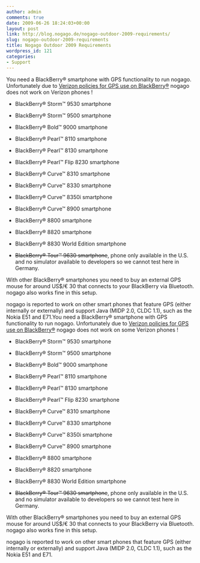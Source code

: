 ```yaml
---
author: admin
comments: true
date: 2009-06-26 18:24:03+00:00
layout: post
link: http://blog.nogago.de/nogago-outdoor-2009-requirements/
slug: nogago-outdoor-2009-requirements
title: Nogago Outdoor 2009 Requirements
wordpress_id: 121
categories:
- Support
---
```


You need a BlackBerry® smartphone with GPS functionality to run nogago.
Unfortunately due to [Verizon policies for GPS use on BlackBerry®](http://forums.crackberry.com/f61/gps-verizon-8830-update-1279/index90.html) nogago does not work on Verizon phones !



	
  * BlackBerry® Storm™ 9530 smartphone

	
  * BlackBerry® Storm™ 9500 smartphone

	
  * BlackBerry® Bold™ 9000 smartphone

	
  * BlackBerry® Pearl™ 8110 smartphone

	
  * BlackBerry® Pearl™ 8130 smartphone

	
  * BlackBerry® Pearl™ Flip 8230 smartphone

	
  * BlackBerry® Curve™ 8310 smartphone

	
  * BlackBerry® Curve™ 8330 smartphone

	
  * BlackBerry® Curve™ 8350i smartphone

	
  * BlackBerry® Curve™ 8900 smartphone

	
  * BlackBerry® 8800 smartphone

	
  * BlackBerry® 8820 smartphone

	
  * BlackBerry® 8830 World Edition smartphone

	
  * <del>BlackBerry® Tour™ 9630 smartphone</del>, phone only available in the U.S. and no simulator available to developers so we cannot test here in Germany.


With other BlackBerry® smartphones you need to buy an external GPS mouse for around US$/€ 30 that connects to your BlackBerry via Bluetooth. nogago also works fine in this setup.

nogago is reported to work on other smart phones that feature GPS (either internally or externally) and support Java (MIDP 2.0, CLDC 1.1), such as the Nokia E51 and E71.You need a BlackBerry® smartphone with GPS functionality to run nogago.
Unfortunately due to [Verizon policies for GPS use on BlackBerry®](http://forums.crackberry.com/f61/gps-verizon-8830-update-1279/index90.html) nogago does not work on some Verizon phones !



	
  * BlackBerry® Storm™ 9530 smartphone

	
  * BlackBerry® Storm™ 9500 smartphone

	
  * BlackBerry® Bold™ 9000 smartphone

	
  * BlackBerry® Pearl™ 8110 smartphone

	
  * BlackBerry® Pearl™ 8130 smartphone

	
  * BlackBerry® Pearl™ Flip 8230 smartphone

	
  * BlackBerry® Curve™ 8310 smartphone

	
  * BlackBerry® Curve™ 8330 smartphone

	
  * BlackBerry® Curve™ 8350i smartphone

	
  * BlackBerry® Curve™ 8900 smartphone

	
  * BlackBerry® 8800 smartphone

	
  * BlackBerry® 8820 smartphone

	
  * BlackBerry® 8830 World Edition smartphone

	
  * <del>BlackBerry® Tour™ 9630 smartphone</del>, phone only available in the U.S. and no simulator available to developers so we cannot test here in Germany.


With other BlackBerry® smartphones you need to buy an external GPS mouse for around US$/€ 30 that connects to your BlackBerry via Bluetooth. nogago also works fine in this setup.

nogago is reported to work on other smart phones that feature GPS (either internally or externally) and support Java (MIDP 2.0, CLDC 1.1), such as the Nokia E51 and E71.
